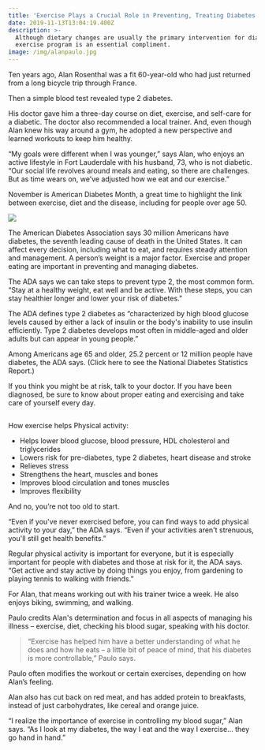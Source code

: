 ```yaml
---
title: 'Exercise Plays a Crucial Role in Preventing, Treating Diabetes'
date: 2019-11-13T13:04:19.400Z
description: >-
  Although dietary changes are usually the primary intervention for diabetes, an
  exercise program is an essential compliment.
image: /img/alanpaulo.jpg
---
```

Ten years ago, Alan Rosenthal was a fit 60-year-old who had just returned from a long bicycle trip through France.

Then a simple blood test revealed type 2 diabetes.

His doctor gave him a three-day course on diet, exercise, and self-care for a diabetic. The doctor also recommended a local trainer. And, even though Alan knew his way around a gym, he adopted a new perspective and learned workouts to keep him healthy.

“My goals were different when I was younger,” says Alan, who enjoys an active lifestyle in Fort Lauderdale with his husband, 73, who is not diabetic. “Our social life revolves around meals and eating, so there are challenges. But as time wears on, we’ve adjusted how we eat and our exercise.”

November is American Diabetes Month, a great time to highlight the link between exercise, diet and the disease, including for people over age 50.

![](/img/diabetes.jpg)

The American Diabetes Association says 30 million Americans have diabetes, the seventh leading cause of death in the United States. It can affect every decision, including what to eat, and requires steady attention and management. A person’s weight is a major factor. Exercise and proper eating are important in preventing and managing diabetes.

The ADA says we can take steps to prevent type 2, the most common form. “Stay at a healthy weight, eat well and be active. With these steps, you can stay healthier longer and lower your risk of diabetes.”The ADA defines type 2 diabetes as “characterized by high blood glucose levels caused by either a lack of insulin or the body's inability to use insulin efficiently. Type 2 diabetes develops most often in middle-aged and older adults but can appear in young people.”

Among Americans age 65 and older, 25.2 percent or 12 million people have diabetes, the ADA says. (Click here to see the National Diabetes Statistics Report.)

If you think you might be at risk, talk to your doctor. If you have been diagnosed, be sure to know about proper eating and exercising and take care of yourself every day.

## How exercise helpsPhysical activity:

* Helps lower blood glucose, blood pressure, HDL cholesterol and triglycerides
* Lowers risk for pre-diabetes, type 2 diabetes, heart disease and stroke
* Relieves stress
* Strengthens the heart, muscles and bones
* Improves blood circulation and tones muscles
* Improves flexibility

And no, you’re not too old to start.

“Even if you've never exercised before, you can find ways to add physical activity to your day,” the ADA says. “Even if your activities aren't strenuous, you'll still get health benefits.”

Regular physical activity is important for everyone, but it is especially important for people with diabetes and those at risk for it, the ADA says. “Get active and stay active by doing things you enjoy, from gardening to playing tennis to walking with friends.”

For Alan, that means working out with his trainer twice a week. He also enjoys biking, swimming, and walking.

Paulo credits Alan's determination and focus in all aspects of managing his illness – exercise, diet, checking his blood sugar, speaking with his doctor.

> “Exercise has helped him have a better understanding of what he does and how he eats – a little bit of peace of mind, that his diabetes is more controllable,” Paulo says.

Paulo often modifies the workout or certain exercises, depending on how Alan’s feeling.

Alan also has cut back on red meat, and has added protein to breakfasts, instead of just carbohydrates, like cereal and orange juice.

“I realize the importance of exercise in controlling my blood sugar,” Alan says. “As I look at my diabetes, the way I eat and the way I exercise… they go hand in hand.”
